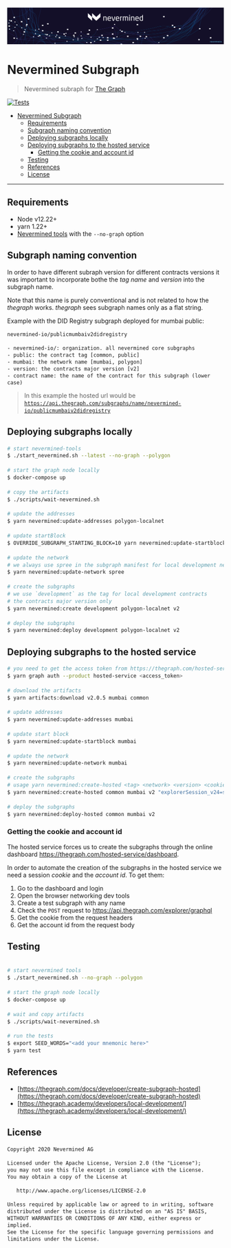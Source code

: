 [![banner](https://raw.githubusercontent.com/nevermined-io/assets/main/images/logo/banner_logo.png)](https://nevermined.io)

# Nevermined Subgraph

> Nevermined subraph for [The Graph](https://thegraph.com)

[![Tests](https://github.com/nevermined-io/subgraph/workflows/Build/badge.svg)](https://github.com/nevermined-io/subgraph/actions)


- [Nevermined Subgraph](#nevermined-subgraph)
  - [Requirements](#requirements)
  - [Subgraph naming convention](#subgraph-naming-convention)
  - [Deploying subgraphs locally](#deploying-subgraphs-locally)
  - [Deploying subgraphs to the hosted service](#deploying-subgraphs-to-the-hosted-service)
    - [Getting the cookie and account id](#getting-the-cookie-and-account-id)
  - [Testing](#testing)
  - [References](#references)
  - [License](#license)

---

## Requirements

- Node v12.22+
- yarn 1.22+
- [Nevermined tools]([https://git](https://github.com/nevermined-io/tools)) with the `--no-graph` option

## Subgraph naming convention

In order to have different subraph version for different contracts versions it was important to incorporate bothe the _tag name_ and _version_ into the subgraph name.

Note that this name is purely conventional and is not related to how the _thegraph_ works. _thegraph_ sees subgraph names only as a flat string.

Example with the DID Registry subgraph deployed for mumbai public:
```text
nevermined-io/publicmumbaiv2didregistry

- nevermined-io/: organization. all nevermined core subgraphs
- public: the contract tag [common, public]
- mumbai: the network name [mumbai, polygon]
- version: the contracts major version [v2]
- contract name: the name of the contract for this subgraph (lower case)
```

> In this example the hosted url would be [`https://api.thegraph.com/subgraphs/name/nevermined-io/publicmumbaiv2didregistry`](https://api.thegraph.com/subgraphs/name/nevermined-io/publicmumbaiv2didregistry)
## Deploying subgraphs locally

```bash
# start nevermined-tools
$ ./start_nevermined.sh --latest --no-graph --polygon

# start the graph node locally
$ docker-compose up

# copy the artifacts
$ ./scripts/wait-nevermined.sh

# update the addresses
$ yarn nevermined:update-addresses polygon-localnet

# update startBlock
$ OVERRIDE_SUBGRAPH_STARTING_BLOCK=10 yarn nevermined:update-startblock polygon-localnet

# update the network
# we always use spree in the subgraph manifest for local development networks
$ yarn nevermined:update-network spree

# create the subgraphs
# we use `development` as the tag for local development contracts
# the contracts major version only
$ yarn nevermined:create development polygon-localnet v2

# deploy the subgraphs
$ yarn nevermined:deploy development polygon-localnet v2
```

## Deploying subgraphs to the hosted service
```bash
# you need to get the access token from https://thegraph.com/hosted-service/dashboard and authenticate
$ yarn graph auth --product hosted-service <access_token>

# download the artifacts
$ yarn artifacts:download v2.0.5 mumbai common

# update addresses
$ yarn nevermined:update-addresses mumbai

# update start block
$ yarn nevermined:update-startblock mumbai

# update the network
$ yarn nevermined:update-network mumbai

# create the subgraphs
# usage yarn nevermined:create-hosted <tag> <network> <version> <cookie> <account id>
$ yarn nevermined:create-hosted common mumbai v2 "explorerSession_v24=s%3A6zVr0-om..." "MDEy..."

# deploy the subgraphs
$ yarn nevermined:deploy-hosted common mumbai v2
```

### Getting the cookie and account id
The hosted service forces us to create the subgraphs through the online dashboard https://thegraph.com/hosted-service/dashboard.

In order to automate the creation of the subgraphs in the hosted service we need a session _cookie_ and the _account id_. To get them:
1. Go to the dashboard and login
2. Open the browser networking dev tools
3. Create a test subgraph with any name
4. Check the `POST` request to https://api.thegraph.com/explorer/graphql
5. Get the cookie from the request headers
6. Get the account id from the request body

## Testing

```bash

# start nevermined tools
$ ./start_nevermined.sh --no-graph --polygon

# start the graph node locally
$ docker-compose up

# wait and copy artifacts
$ ./scripts/wait-nevermined.sh

# run the tests
$ export SEED_WORDS="<add your mnemonic here>"
$ yarn test
```

## References

- [https://thegraph.com/docs/developer/create-subgraph-hosted](https://thegraph.com/docs/developer/create-subgraph-hosted)
- [https://thegraph.academy/developers/local-development/](https://thegraph.academy/developers/local-development/)

## License

```
Copyright 2020 Nevermined AG

Licensed under the Apache License, Version 2.0 (the "License");
you may not use this file except in compliance with the License.
You may obtain a copy of the License at

   http://www.apache.org/licenses/LICENSE-2.0

Unless required by applicable law or agreed to in writing, software
distributed under the License is distributed on an "AS IS" BASIS,
WITHOUT WARRANTIES OR CONDITIONS OF ANY KIND, either express or implied.
See the License for the specific language governing permissions and
limitations under the License.
```
